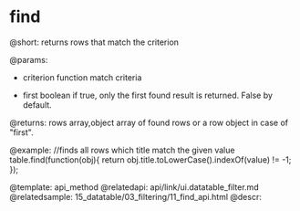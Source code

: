 find
=============

@short: returns rows that match the criterion
	

@params:
- criterion	function	match criteria
* first		boolean		if true, only the first found result is returned. False by default.

@returns:
rows	array,object		array of found rows or a row object in case of "first".



@example:
//finds all rows which title match the given value
table.find(function(obj){
	return obj.title.toLowerCase().indexOf(value) != -1;
});


@template:	api_method
@relatedapi:
	api/link/ui.datatable_filter.md
@relatedsample:
	15_datatable/03_filtering/11_find_api.html
@descr:

